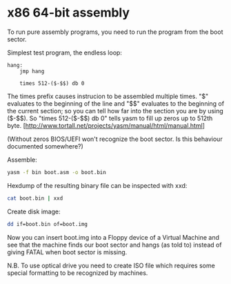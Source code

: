 # x86 64-bit assembly

To run pure assembly programs, you need to run the program from the boot sector.

Simplest test program, the endless loop:
```
hang:
    jmp hang

    times 512-($-$$) db 0
```

The times prefix causes instrucion to be assembled multiple times. "$" evaluates to the beginning of the line and "$$" evaluates to the beginning of the current section; so you can tell how far into the section you are by using ($-$$). So "times 512-($-$$) db 0" tells yasm to fill up zeros up to 512th byte. [http://www.tortall.net/projects/yasm/manual/html/manual.html]

(Without zeros BIOS/UEFI won't recognize the boot sector. Is this behaviour documented somewhere?)

Assemble:
```sh
yasm -f bin boot.asm -o boot.bin
```

Hexdump of the resulting binary file can be inspected with xxd:
```sh
cat boot.bin | xxd
```

Create disk image:
```sh
dd if=boot.bin of=boot.img
```

Now you can insert boot.img into a Floppy device of a Virtual Machine and see that the machine finds our boot sector and hangs (as told to) instead of giving FATAL when boot sector is missing. 

N.B. To use optical drive you need to create ISO file which requires some special formatting to be recognized by machines. 
